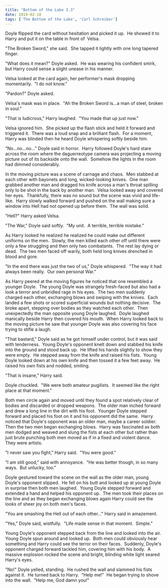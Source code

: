 ```yaml
---
title: "Bottom of the Lake 3.3"
date: 2019-02-18
tags: ['The Bottom of the Lake', 'Carl Schreiber']
---
```


Doyle flipped the card without hesitation and picked it up.  He showed it to Harry and put it on the table in front of  Velsa.

"The Broken Sword," she said.  She tapped it lightly with one long tapered finger.

"What does it mean?" Doyle asked.  He was wearing his confident smirk, but Harry could sense a slight unease in his manner.

Velsa looked at the card again, her performer's mask dropping momentarily.  "I do not know."

"Pardon?" Doyle asked.

Velsa's mask was in place.  "Ah the Broken Sword is...a man of steel, broken in soul."

"That is ludicrous," Harry laughed.  "You made that up just now."

Velsa ignored him.  She picked up the flash stick and held it forward and triggered it.  There was a loud snap and a brilliant flash.  For a moment, Harry was blinded then he heard Doyle whispering softly beside him.

"No...no...no..." Doyle said in horror.  Harry followed Doyle's hard stare across the room where the daguerreotype camera was projecting a moving picture out of its backside onto the wall.  Somehow the lights in the room had dimmed considerably.

In the moving picture was a scene of carnage and chaos.  Men stabbed at each other with bayonets and long, wicked-looking knives.  One man grabbed another man and dragged his knife across a man's throat spilling only to be shot in the back by another man.  Velsa looked away and covered her eyes.  Thankfully, there was no sound but the scene was vivid and life-like.  Harry slowly walked forward and pushed on the wall making sure a window into Hell had not opened up before them.  The wall was solid.

"Hell?" Harry asked Velsa.

"The War," Doyle said softly.  "My unit.  A terrible, terrible mistake."

As Harry looked he realized he realized he could make out different uniforms on the men.  Slowly, the men killed each other off until there were only a few struggling and then only two combatants.  The rest lay dying or dead.  The two men faced off warily, both held long knives drenched in blood and gore.

"In the end there was just the two of us," Doyle whispered.  "The way it had always been really.  Our own personal War."

As Harry peered at the moving figures he noticed that one resembled a younger Doyle.  The young Doyle was strangely fresh-faced but also had a look a terror and unbridled rage in his eyes.  The two men suddenly charged each other, exchanging blows and swiping with the knives.  Each landed a few shots or scored superficial wounds but nothing decisive.  The broke apart, stepping over bodies as they watched each other.  Then unexpectedly the man opposite young Doyle laughed.  Doyle laughed manically beside Harry then covered his mouth.  When Harry looked back to the moving picture he saw that younger Doyle was also covering his face trying to stifle a laugh.

"That bastard," Doyle said as he got himself under control, but it was said with tenderness.  Young Doyle's opponent knelt down and stabbed his knife into the ground and stood back up.  He lifted his hands slightly to show they were empty.  He stepped away from the knife and raised his fists.  Young Doyle looked down at his own knife and then tossed it a few feet away.  He raised his own fists and nodded, smiling.

"That is insane," Harry said.

Doyle chuckled.  "We were both amateur pugilists.  It seemed like the right place at that moment."

Both men circle again and moved until they found a spot relatively clear of bodies and discarded or dropped weapons.  The older man inched forward and drew a long line in the dirt with his foot.  Younger Doyle stepped forward and placed his foot on it and his opponent did the same.  Harry noticed that Doyle's opponent was an older man, maybe a career soldier.  Then the two men began exchanging blows.  Harry was fascinated as both men dodged and weaved and slung the fists at each other but rather than just brute punching both men moved as if in a fixed and violent dance.  They were artists.

"I never saw you fight," Harry said.  "You were good."

"I am still good," said with annoyance.  "He was better though, in so many ways.  But unlucky, too."

Doyle gestured toward the scene on the wall as the older man, young Doyle's opponent slipped.  He fell on his butt and looked up at young Doyle in surprise then both men laughed.  Young Doyle stepped forward and extended a hand and helped his opponent up.  The men took their places on the line and as they began exchanging blows again Harry could see the looks of sheer joy on both men's faces.

"You are smashing the Hell out of each other..." Harry said in amazement.

"Yes," Doyle said, wistfully.  "Life made sense in that moment.  Simple."

Young Doyle's opponent stepped back from the line and looked into the air.  Young Doyle spun around and looked up.  Both men could obviously hear something and Harry could see the terror on their faces.  Suddenly, Doyle's opponent charged forward tackled him, covering him with his body.  A massive explosion rocked the scene and bright, blinding white light seared Harry's eyes.

"No!" Doyle yelled, standing.  He rushed the wall and slammed his fists against it.  He turned back to Harry.  "Help me!"  He began trying to shove into the wall.  "Help me, God damn you!"
